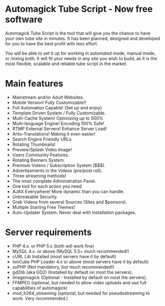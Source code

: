 # Automagick Tube Script - Now free software 

Automagick Tube Script is the tool that will give you the chance to have your own tube site in minutes.
It has been planned, designed and developed for you to have the best profit with less effort.

You will be able to set it up for working in automated mode, manual mode, or mixing both.
It will fit your needs in any site you wish to build, as it is the most flexible, scalable and reliable tube script in the market.

# Main features
* Mainstream and/or Adult Websites.
* Mobile Version! Fully Customizable!!
* Full Automation Capable! (Set up and enjoy)
* Template Driven System / Fully Customizable.
* Multi-Cache System! Optimizing up to 500%
* Multi-language Engine! Encoding 100% Safe!
* RTMP External Servers! Enhance Server Load!
* Anto-Translations! Making it even easier!
* Search Engine Friendly URLs
* Rotating Thumbnails!
* Preview/Splash Video Image!
* Users Community Features.
* Rotating Banners System.
* Premium Videos / Subscription System ($$$).
* Advertisements in the Videos (pre/post roll).
* Three streaming methods!
* The most complete Administration Panel.
* One tool for each action you need.
* AJAX Everywhere! More dynamic than you can handle.
* Unbreakable Security.
* Grab Videos from several Sources (Sites and $ponsors).
* Multiple Starting Free Themes!
* Auto-Updater System. Never deal with installation packages.

# Server requirements
* PHP 4.x. or PHP 5.x (both will work fine)
* MySQL 4.x. or above (MySQL 5.5+ much recommended!)
* cURL Lib Installed (most servers have it by default)
* IonCube PHP Loader 4.x or above (most servers have it by default)
* suPHP (Not mandatory, but much recommended!)
* gd2lib (aka GD2) (Installed by default on most the servers).
* Imagemagick (Optional - Installed by default on most the servers).
* FFMPEG (optional, but needed to allow video uploads and use full capabilities of automagick)
* mod_h264_streaming (optional, but needed for pseudostreaming to work. Very recommended.)
